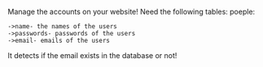 Manage the accounts on your website!
Need the following tables:
poeple:

    ->name- the names of the users
    ->passwords- passwords of the users
    ->email- emails of the users
    
It detects if the email exists in the database or not!
